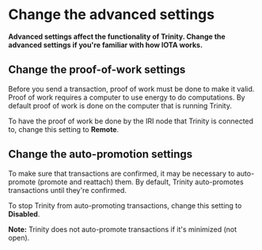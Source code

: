 # Change the advanced settings

**Advanced settings affect the functionality of Trinity. Change the advanced settings if you're familiar with how IOTA works.**

## Change the proof-of-work settings

Before you send a transaction, proof of work must be done to make it valid. Proof of work requires a computer to use energy to do computations. By default proof of work is done on the computer that is running Trinity.

To have the proof of work be done by the IRI node that Trinity is connected to, change this setting to **Remote**.

## Change the auto-promotion settings

To make sure that transactions are confirmed, it may be necessary to auto-promote (promote and reattach) them. By default, Trinity auto-promotes transactions until they're confirmed.

To stop Trinity from auto-promoting transactions, change this setting to **Disabled**.

**Note:** Trinity does not auto-promote transactions if it's minimized (not open).